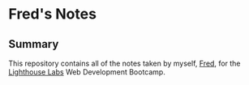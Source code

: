 # Fred's Notes

## Summary 

This repository contains all of the notes taken by myself, [Fred](https://github.com/fredbordel), for the [Lighthouse Labs](https://www.lighthouselabs.ca/?gclid=CjwKCAiA0svwBRBhEiwAHqKjFlKQ1H5c96M1AYdUck6bQR5KC6GZDQFjw96iDQOww1ccSump1LH_OBoCd_QQAvD_BwE) Web Development Bootcamp.